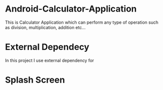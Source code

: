 # Android-Calculator-Application
This is Calculator Application which can perform any type of operation such as division, multiplication, addition etc...
# External Dependecy
In this project I use external dependency for <html><h1>Splash Screen</h1></html>

